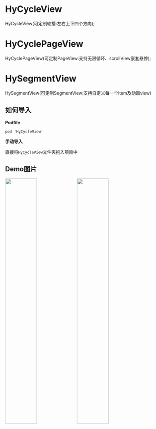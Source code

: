 # HyCycleView 
HyCycleView(可定制轮播:左右上下四个方向);
# HyCyclePageView  
HyCyclePageView(可定制PageView:支持无限循环、scrollView嵌套悬停); 
# HySegmentView
HySegmentView(可定制SegmentView:支持自定义每一个item及动画view)


## 如何导入

__Podfile__

```
pod 'HyCycleView'
```

__手动导入__

直接将`HyCycleView`文件夹拖入项目中

## Demo图片
<div>
<img src="https://github.com/hydreamit/HyCycleView/blob/master/Pictures/taobao.gif"  width="45%"/>
<img src="https://github.com/hydreamit/HyCycleView/blob/master/Pictures/tiktok.gif"  width="45%"/>
</div>
